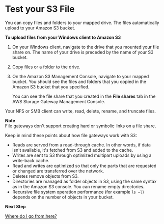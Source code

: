 # Test your S3 File<a name="GettingStartedTestFileShare"></a>

 You can copy files and folders to your mapped drive\. The files automatically upload to your Amazon S3 bucket\.

**To upload files from your Windows client to Amazon S3**

1. On your Windows client, navigate to the drive that you mounted your file share on\. The name of your drive is preceded by the name of your S3 bucket\.

1. Copy files or a folder to the drive\.

1. On the Amazon S3 Management Console, navigate to your mapped bucket\. You should see the files and folders that you copied in the Amazon S3 bucket that you specified\.

   You can see the file share that you created in the **File shares** tab in the AWS Storage Gateway Management Console\.

Your NFS or SMB client can write, read, delete, rename, and truncate files\.

**Note**  
File gateways don't support creating hard or symbolic links on a file share\.

Keep in mind these points about how file gateways work with S3:
+ Reads are served from a read\-through cache\. In other words, if data isn't available, it's fetched from S3 and added to the cache\.
+ Writes are sent to S3 through optimized multipart uploads by using a write\-back cache\.
+ Read and writes are optimized so that only the parts that are requested or changed are transferred over the network\.
+ Deletes remove objects from S3\.
+ Directories are managed as folder objects in S3, using the same syntax as in the Amazon S3 console\. You can rename empty directories\.
+ Recursive file system operation performance \(for example `ls –l`\) depends on the number of objects in your bucket\.

**Next Step**

[Where do I go from here?](GettingStartedWhatsNextStep3File.md)